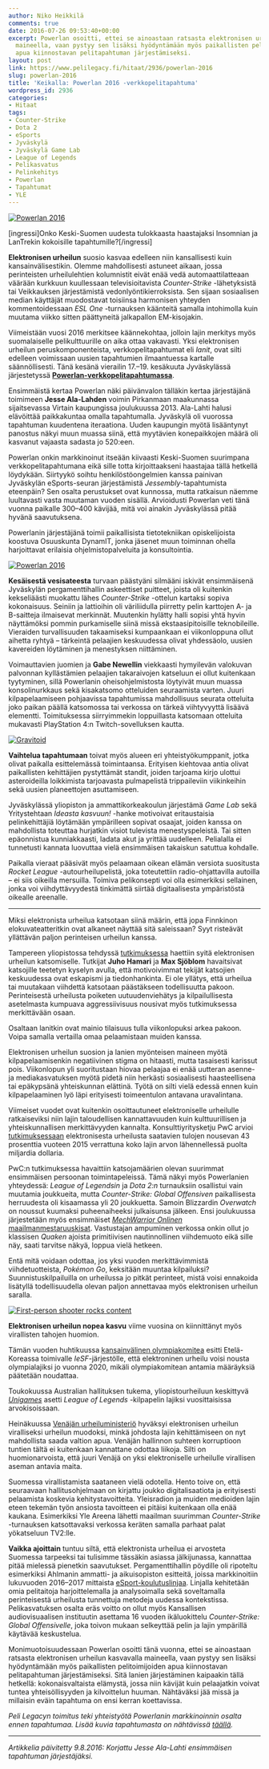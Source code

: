 ```yaml
---
author: Niko Heikkilä
comments: true
date: 2016-07-26 09:53:40+00:00
excerpt: Powerlan osoitti, ettei se ainoastaan ratsasta elektronisen urheilun kasvavalla
  maineella, vaan pystyy sen lisäksi hyödyntämään myös paikallisten pelitoimijoiden
  apua kiinnostavan pelitapahtuman järjestämiseksi.
layout: post
link: https://www.pelilegacy.fi/hitaat/2936/powerlan-2016
slug: powerlan-2016
title: 'Keikalla: Powerlan 2016 -verkkopelitapahtuma'
wordpress_id: 2936
categories:
- Hitaat
tags:
- Counter-Strike
- Dota 2
- eSports
- Jyväskylä
- Jyväskylä Game Lab
- League of Legends
- Pelikasvatus
- Pelinkehitys
- Powerlan
- Tapahtumat
- YLE
---
```


[![Powerlan 2016](https://www.pelilegacy.fi/wp-content/uploads/2016/07/powerlan.jpg)](https://www.pelilegacy.fi/wp-content/uploads/2016/07/powerlan.jpg)

[ingressi]Onko Keski-Suomen uudesta tulokkaasta haastajaksi Insomnian ja LanTrekin kokoisille tapahtumille?[/ingressi]

**Elektronisen urheilun** suosio kasvaa edelleen niin kansallisesti kuin kansainvälisestikin. Olemme mahdollisesti astuneet aikaan, jossa perinteisten urheilulehtien kolumnistit eivät enää vedä automaattilatteaan väärään kurkkuun kuullessaan televisioitavista _Counter-Strike_ -lähetyksistä tai Veikkauksen järjestämistä vedonlyöntikierroksista. Sen sijaan sosiaalisen median käyttäjät muodostavat toisiinsa harmonisen yhteyden kommentoidessaan _ESL One_ -turnauksen käänteitä samalla intohimolla kuin muutama viikko sitten päättyneitä jalkapallon EM-kisojakin.

Viimeistään vuosi 2016 merkitsee käännekohtaa, jolloin lajin merkitys myös suomalaiselle pelikulttuurille on aika ottaa vakavasti. Yksi elektronisen urheilun peruskomponenteista, verkkopelitapahtumat eli _lanit_, ovat silti edelleen voimissaan uusien tapahtumien ilmaantuessa kartalle säännöllisesti. Tänä kesänä vierailin 17.–19. kesäkuuta Jyväskylässä järjestetyssä **[Powerlan-verkkopelitapahtumassa](http://powerlan.fi/)**.

Ensimmäistä kertaa Powerlan näki päivänvalon tälläkin kertaa järjestäjänä toimimeen **Jesse Ala-Lahden** voimin Pirkanmaan maakunnassa sijaitsevassa Virtain kaupungissa joulukuussa 2013. Ala-Lahti halusi elävöittää paikkakuntaa omalla tapahtumalla. Jyväskylä oli vuorossa tapahtuman kuudentena iteraationa. Uuden kaupungin myötä lisääntynyt panostus näkyi muun muassa siinä, että myytävien konepaikkojen määrä oli kasvanut vajaasta sadasta jo 520:een.

Powerlan onkin markkinoinut itseään kiivaasti Keski-Suomen suurimpana verkkopelitapahtumana eikä sille totta kirjoittaakseni haastajaa tällä hetkellä löydykään. Siirtyykö soihtu henkilöstöongelmien kanssa painivan Jyväskylän eSports-seuran järjestämistä _Jessembly_-tapahtumista eteenpäin? Sen osalta perustukset ovat kunnossa, mutta ratkaisun näemme luultavasti vasta muutaman vuoden sisällä. Arvioidusti Powerlan veti tänä vuonna paikalle 300–400 kävijää, mitä voi ainakin Jyväskylässä pitää hyvänä saavutuksena.

Powerlanin järjestäjänä toimii paikallisista tietotekniikan opiskelijoista koostuva Osuuskunta DynamIT, jonka jäsenet muun toiminnan ohella harjoittavat erilaisia ohjelmistopalveluita ja konsultointia.

[![Powerlan 2016](https://www.pelilegacy.fi/wp-content/uploads/2016/07/dark2.jpg)](https://www.pelilegacy.fi/wp-content/uploads/2016/07/dark2.jpg)

**Kesäisestä vesisateesta** turvaan päästyäni silmääni iskivät ensimmäisenä Jyväskylän pergamenttihallin askeettiset puitteet, joista oli kuitenkin kekseliäästi muokattu lähes _Counter-Strike_ -ottelun kartaksi sopiva kokonaisuus. Seiniin ja lattioihin oli väriliidulla piirretty pelin karttojen A- ja B-saitteja ilmaisevat merkinnät. Muutenkin hylätty halli sopisi yhtä hyvin näyttämöksi pommin purkamiselle siinä missä ekstaasipitoisille teknobileille. Vieraiden turvallisuuden takaamiseksi kumpaankaan ei viikonloppuna ollut aihetta ryhtyä – tärkeintä pelaajien keskuudessa olivat yhdessäolo, uusien kavereiden löytäminen ja menestyksen niittäminen.

Voimauttavien juomien ja **Gabe Newellin** viekkaasti hymyilevän valokuvan palvonnan kyllästämien pelaajien takaraivojen katseluun ei ollut kuitenkaan tyytyminen, sillä Powerlanin oheisohjelmistosta löytyivät muun muassa konsolinurkkaus sekä kisakatsomo otteluiden seuraamista varten. Juuri kilpapelaamiseen pohjaavissa tapahtumissa mahdollisuus seurata otteluita joko paikan päällä katsomossa tai verkossa on tärkeä viihtyvyyttä lisäävä elementti. Toimituksessa siirryimmekin loppuillasta katsomaan otteluita mukavasti PlayStation 4:n Twitch-sovelluksen kautta.

[![Gravitoid](https://www.pelilegacy.fi/wp-content/uploads/2016/07/gravitoid.jpg)](https://www.pelilegacy.fi/wp-content/uploads/2016/07/gravitoid.jpg)

**Vaihtelua tapahtumaan** toivat myös alueen eri yhteistyökumppanit, jotka olivat paikalla esittelemässä toimintaansa. Erityisen kiehtovaa antia olivat paikallisten kehittäjien pystyttämät standit, joiden tarjoama kirjo ulottui asteroideilla loikkimista tarjoavasta pulmapelistä trippaileviin viikinkeihin sekä uusien planeettojen asuttamiseen.

Jyväskylässä yliopiston ja ammattikorkeakoulun järjestämä _Game Lab_ sekä Yritystehtaan _Ideasta kasvuun!_ -hanke motivoivat eritaustaisia pelinkehittäjiä löytämään ympärilleen sopivat osaajat, joiden kanssa on mahdollista toteuttaa hurjatkin visiot tulevista menestyspeleistä. Tai sitten epäonnistua kunniakkaasti, ladata akut ja yrittää uudelleen. Pelialalla ei tunnetusti kannata luovuttaa vielä ensimmäisen takaiskun satuttua kohdalle.

Paikalla vieraat pääsivät myös pelaamaan oikean elämän versiota suositusta _Rocket League_ -autourheilupelistä, joka toteutettiin radio-ohjattavilla autoilla – ei siis oikeilla mersuilla. Toimiva pelikonsepti voi olla esimerkiksi sellainen, jonka voi viihdyttävyydestä tinkimättä siirtää digitaalisesta ympäristöstä oikealle areenalle.



* * *



Miksi elektronista urheilua katsotaan siinä määrin, että jopa Finnkinon elokuvateatteritkin ovat alkaneet näyttää sitä saleissaan? Syyt risteävät yllättävän paljon perinteisen urheilun kanssa.

Tampereen yliopistossa tehdyssä [tutkimuksessa](http://papers.ssrn.com/sol3/papers.cfm?abstract_id=2686182) haettiin syitä elektronisen urheilun katsomiselle. Tutkijat **Juho Hamari** ja **Max Sjöblom** havaitsivat katsojille teetetyn kyselyn avulla, että motivoivimmat tekijät katsojien keskuudessa ovat eskapismi ja tiedonhankinta. Ei ole yllätys, että urheilua tai muutakaan viihdettä katsotaan päästäkseen todellisuutta pakoon. Perinteisestä urheilusta poiketen uutuudenviehätys ja kilpailullisesta asetelmasta kumpuava aggressiivisuus nousivat myös tutkimuksessa merkittävään osaan.

Osaltaan lanitkin ovat mainio tilaisuus tulla viikonlopuksi arkea pakoon. Voipa samalla vertailla omaa pelaamistaan muiden kanssa.

Elektronisen urheilun suosion ja lanien myönteisen maineen myötä kilpapelaamisenkin negatiivinen stigma on hitaasti, mutta tasaisesti karissut pois. Viikonlopun yli suoritustaan hiovaa pelaajaa ei enää uutteran asenne- ja mediakasvatuksen myötä pidetä niin herkästi sosiaalisesti haasteellisena tai epäkypsänä yhteiskunnan elättinä. Työtä on silti vielä edessä ennen kuin kilpapelaaminen lyö läpi erityisesti toimeentulon antavana uravalintana.

Viimeiset vuodet ovat kuitenkin osoittautuneet elektroniselle urheilulle ratkaiseviksi niin lajin taloudellisen kannattavuuden kuin kulttuurillisen ja yhteiskunnallisen merkittävyyden kannalta. Konsulttiyritysketju PwC arvioi [tutkimuksessaan](https://www.engadget.com/2016/04/21/esports-will-be-a-500-million-industry-in-2016/) elektronisesta urheilusta saatavien tulojen nousevan 43 prosenttia vuoteen 2015 verrattuna koko lajin arvon lähennellessä puolta miljardia dollaria.

PwC:n tutkimuksessa havaittiin katsojamäärien olevan suurimmat ensimmäisen persoonan toimintapeleissä. Tämä näkyi myös Powerlanien yhteydessä: _League of Legendsin_ ja _Dota 2:n_ turnauksiin osallistui vain muutamia joukkueita, mutta _Counter-Strike: Global Offensiven_ paikallisesta herruudesta oli kisaamassa yli 20 joukkuetta. Samoin Blizzardin _Overwatch_ on noussut kuumaksi puheenaiheeksi julkaisunsa jälkeen. Ensi joulukuussa järjestetään myös ensimmäiset [_MechWarrior Onlinen_ maailmanmestaruuskisat](https://mwomercs.com/mwowc2016/mechcon-2016). Vastustajan ampuminen verkossa onkin ollut jo klassisen _Quaken_ ajoista primitiivisen nautinnollinen viihdemuoto eikä sille näy, saati tarvitse näkyä, loppua vielä hetkeen.

Entä mitä voidaan odottaa, jos yksi vuoden merkittävimmistä viihdetuotteista, _Pokémon Go_, keksitään muuntaa kilpailuksi? Suunnistuskilpailuilla on urheilussa jo pitkät perinteet, mistä voisi ennakoida lisätyllä todellisuudella olevan paljon annettavaa myös elektronisen urheilun saralla.

[![First-person shooter rocks content](https://www.pelilegacy.fi/wp-content/uploads/2016/07/esports_content.png)](https://www.pelilegacy.fi/wp-content/uploads/2016/07/esports_content.png)

**Elektronisen urheilun nopea kasvu** viime vuosina on kiinnittänyt myös virallisten tahojen huomion.

Tämän vuoden huhtikuussa [kansainvälinen olympiakomitea](http://espn.go.com/esports/story/_/id/15232682/esports-olympics-2020-happen) esitti Etelä-Koreassa toimivalle _IeSF_-järjestölle, että elektroninen urheilu voisi nousta olympialajiksi jo vuonna 2020, mikäli olympiakomitean antamia määräyksiä päätetään noudattaa.

Toukokuussa Australian hallituksen tukema, yliopistourheiluun keskittyvä _[Unigames](http://www.kotaku.com.au/2016/05/league-of-legends-was-just-sanctioned-as-a-sport-in-australia/)_ asetti _League of Legends_ -kilpapelin lajiksi vuosittaisissa arvokisoissaan.

Heinäkuussa [Venäjän urheiluministeriö](https://meduza.io/en/lion/2016/06/08/the-russian-government-says-competitive-video-gaming-is-a-sport) hyväksyi elektronisen urheilun viralliseksi urheilun muodoksi, minkä johdosta lajin kehittämiseen on nyt mahdollista saada valtion apua. Venäjän hallinnon suhteen korruptioon tuntien tältä ei kuitenkaan kannattane odottaa liikoja. Silti on huomionarvoista, että juuri Venäjä on yksi elektroniselle urheilulle virallisen aseman antavia maita.

Suomessa virallistamista saataneen vielä odotella. Hento toive on, että seuraavaan hallitusohjelmaan on kirjattu joukko digitalisaatiota ja erityisesti pelaamista koskevia kehitystavoitteita. Yleisradion ja muiden medioiden lajin eteen tekemän työn ansiosta tavoitteen ei pitäisi kuitenkaan olla enää kaukana. Esimerkiksi Yle Areena lähetti maailman suurimman _Counter-Strike_ -turnauksen katsottavaksi verkossa keräten samalla parhaat palat yökatseluun TV2:lle.

**Vaikka ajoittain** tuntuu siltä, että elektronista urheilua ei arvosteta Suomessa tarpeeksi tai tulisimme tässäkin asiassa jälkijunassa, kannattaa pitää mielessä pienetkin saavutukset. Pergamenttihallin pöydille oli ripoteltu esimerkiksi Ahlmanin ammatti- ja aikuisopiston esitteitä, joissa markkinoitiin lukuvuoden 2016–2017 mittaista [eSport-koulutuslinjaa](http://www.ahlman.fi/esport-linja). Linjalla kehitetään omia pelitaitoja harjoittelemalla ja analysoimalla sekä soveltamalla perinteisestä urheilusta tunnettuja metodeja uudessa kontekstissa. Pelikasvatuksen osalta eräs voitto on ollut myös Kansallisen audiovisuaalisen instituutin asettama 16 vuoden ikäluokittelu _Counter-Strike: Global Offensivelle_, joka toivon mukaan selkeyttää pelin ja lajin ympärillä käytävää keskustelua.

Monimuotoisuudessaan Powerlan osoitti tänä vuonna, ettei se ainoastaan ratsasta elektronisen urheilun kasvavalla maineella, vaan pystyy sen lisäksi hyödyntämään myös paikallisten pelitoimijoiden apua kiinnostavan pelitapahtuman järjestämiseksi. Sitä lanien järjestäminen kaipaakin tällä hetkellä: kokonaisvaltaista elämystä, jossa niin kävijät kuin pelaajatkin voivat tuntea yhteisöllisyyden ja kilvoittelun huuman. Nähtäväksi jää missä ja millaisin eväin tapahtuma on ensi kerran koettavissa.

_Peli Legacyn toimitus teki yhteistyötä Powerlanin markkinoinnin osalta ennen tapahtumaa. Lisää kuvia tapahtumasta on nähtävissä [täällä](https://goo.gl/photos/e2Qswq2zV6DS8wdG8)._



* * *



_Artikkelia päivitetty 9.8.2016: Korjattu Jesse Ala-Lahti ensimmäisen tapahtuman järjestäjäksi._
